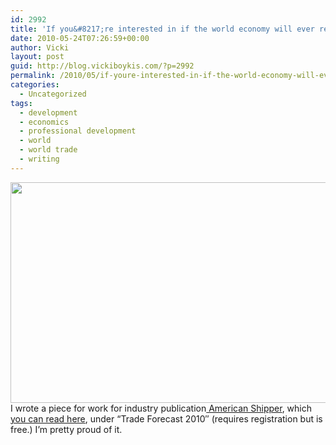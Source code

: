```yaml
---
id: 2992
title: 'If you&#8217;re interested in if the world economy will ever recover'
date: 2010-05-24T07:26:59+00:00
author: Vicki
layout: post
guid: http://blog.vickiboykis.com/?p=2992
permalink: /2010/05/if-youre-interested-in-if-the-world-economy-will-ever-recover/
categories:
  - Uncategorized
tags:
  - development
  - economics
  - professional development
  - world
  - world trade
  - writing
---
```

<p style="text-align: left;">
  <a href="http://blog.vickiboykis.com/wp-content/uploads/2010/05/editorial.jpg"><img class="aligncenter size-full wp-image-2991" title="editorial" src="http://blog.vickiboykis.com/wp-content/uploads/2010/05/editorial.jpg" alt="" width="642" height="353" /></a>I wrote a piece for work for industry publication<a href="http://www.americanshipper.com/newweb/index.asp"> American Shipper</a>, which <a href="http://www.americanshipper.com/NewWeb/reports/index.asp">you can read here</a>, under &#8220;Trade Forecast 2010&#8243; (requires registration but is free.) I&#8217;m pretty proud of it.
</p>

<p style="text-align: left;">
  <p style="text-align: center;">
    <p style="text-align: center;">
      <p style="text-align: left;">